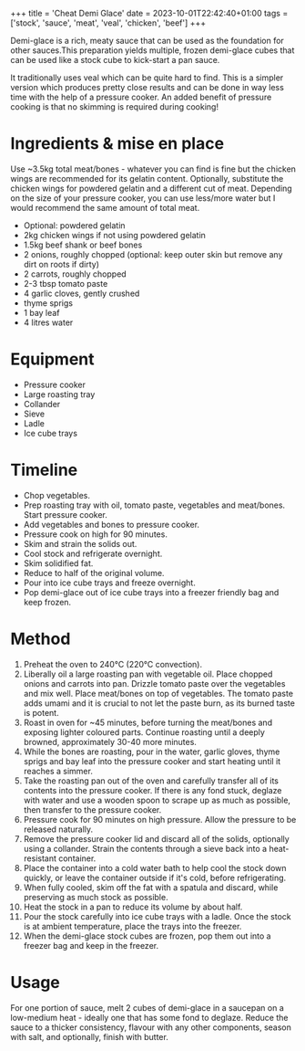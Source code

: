 +++
title = 'Cheat Demi Glace'
date = 2023-10-01T22:42:40+01:00
tags = ['stock', 'sauce', 'meat', 'veal', 'chicken', 'beef']
+++

Demi-glace is a rich, meaty sauce that can be used as the foundation for other sauces.This preparation yields multiple, frozen demi-glace cubes that can be used like a stock cube to kick-start a pan sauce.

It traditionally uses veal which can be quite hard to find. This is a simpler version which produces pretty close results and can be done in way less time with the help of a pressure cooker. An added benefit of pressure cooking is that no skimming is required during cooking!

# Ingredients & mise en place
Use ~3.5kg total meat/bones - whatever you can find is fine but the chicken wings are recommended for its gelatin content. Optionally, substitute the chicken wings for powdered gelatin and a different cut of meat. Depending on the size of your pressure cooker, you can use less/more water but I would recommend the same amount of total meat.
- Optional: powdered gelatin
- 2kg chicken wings if not using powdered gelatin
- 1.5kg beef shank or beef bones
- 2 onions, roughly chopped (optional: keep outer skin but remove any dirt on roots if dirty)
- 2 carrots, roughly chopped
- 2-3 tbsp tomato paste
- 4 garlic cloves, gently crushed
- thyme sprigs
- 1 bay leaf
- 4 litres water

# Equipment
- Pressure cooker
- Large roasting tray
- Collander
- Sieve
- Ladle
- Ice cube trays

# Timeline
- Chop vegetables.
- Prep roasting tray with oil, tomato paste, vegetables and meat/bones. Start pressure cooker.
- Add vegetables and bones to pressure cooker.
- Pressure cook on high for 90 minutes.
- Skim and strain the solids out.
- Cool stock and refrigerate overnight.
- Skim solidified fat.
- Reduce to half of the original volume.
- Pour into ice cube trays and freeze overnight.
- Pop demi-glace out of ice cube trays into a freezer friendly bag and keep frozen.

# Method
1. Preheat the oven to 240°C (220°C convection).
2. Liberally oil a large roasting pan with vegetable oil. Place chopped onions and carrots into pan. Drizzle tomato paste over the vegetables and mix well. Place meat/bones on top of vegetables. The tomato paste adds umami and it is crucial to not let the paste burn, as its burned taste is potent.
3. Roast in oven for ~45 minutes, before turning the meat/bones and exposing lighter coloured parts. Continue roasting until a deeply browned, approximately 30-40 more minutes.
4. While the bones are roasting, pour in the water, garlic gloves, thyme sprigs and bay leaf into the pressure cooker and start heating until it reaches a simmer.
5. Take the roasting pan out of the oven and carefully transfer all of its contents into the pressure cooker. If there is any fond stuck, deglaze with water and use a wooden spoon to scrape up as much as possible, then transfer to the pressure cooker.
6. Pressure cook for 90 minutes on high pressure. Allow the pressure to be released naturally.
7. Remove the pressure cooker lid and discard all of the solids, optionally using a collander. Strain the contents through a sieve back into a heat-resistant container.
8. Place the container into a cold water bath to help cool the stock down quickly, or leave the container outside if it's cold, before refrigerating.
9. When fully cooled, skim off the fat with a spatula and discard, while preserving as much stock as possible.
10. Heat the stock in a pan to reduce its volume by about half.
11. Pour the stock carefully into ice cube trays with a ladle. Once the stock is at ambient temperature, place the trays into the freezer.
12. When the demi-glace stock cubes are frozen, pop them out into a freezer bag and keep in the freezer.

# Usage
For one portion of sauce, melt 2 cubes of demi-glace in a saucepan on a low-medium heat - ideally one that has some fond to deglaze. Reduce the sauce to a thicker consistency, flavour with any other components, season with salt, and optionally, finish with butter.

